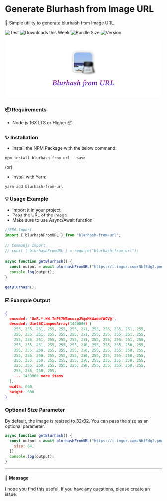 # Generate Blurhash from Image URL

:unicorn: Simple utility to generate blurhash from Image URL

![Test](https://github.com/mcnaveen/blurhash-from-url/workflows/Test/badge.svg)
![Downloads this Week](https://img.shields.io/npm/dw/blurhash-from-url)
![Bundle Size](https://img.shields.io/bundlephobia/min/blurhash-from-url)
![Version](https://img.shields.io/npm/v/blurhash-from-url)

![Blurhash from URL](./image/cover.png)

### :package: Requirements

- Node.js 16X LTS or Higher 📦

### :sparkles: Installation

- Install the NPM Package with the below command:

```
npm install blurhash-from-url --save
```

(or)

- Install with Yarn:

```
yarn add blurhash-from-url
```

### :bulb: Usage Example

- Import it in your project
- Pass the URL of the image
- Make sure to use Async/Await function

```javascript
//ES6 Import
import { blurhashFromURL } from "blurhash-from-url";

// Commonjs Import
// const { blurhashFromURL } = require("blurhash-from-url");

async function getBlurhash() {
  const output = await blurhashFromURL("https://i.imgur.com/NhfEdg2.png");
  console.log(output);
}

getBlurhash();
```

### :ballot_box_with_check: Example Output

```json
{
  encoded: 'UnR.*,kW.TnPt7WBocozpJV@nMkWadofWCV@',
  decoded: Uint8ClampedArray(1440000) [
    255, 255, 251, 255, 255, 255, 251, 255, 255, 255, 251, 255,
    255, 255, 251, 255, 255, 255, 251, 255, 255, 255, 251, 255,
    255, 255, 251, 255, 255, 255, 251, 255, 255, 255, 251, 255,
    255, 255, 251, 255, 255, 255, 250, 255, 255, 255, 250, 255,
    255, 255, 250, 255, 255, 255, 250, 255, 255, 255, 250, 255,
    255, 255, 250, 255, 255, 255, 250, 255, 255, 255, 250, 255,
    255, 255, 250, 255, 255, 255, 250, 255, 255, 255, 250, 255,
    255, 255, 250, 255, 255, 255, 250, 255, 255, 255, 250, 255,
    255, 255, 250, 255,
    ... 1439900 more items
  ],
  width: 600,
  height: 600
}
```

### Optional Size Parameter

By default, the image is resized to 32x32. You can pass the size as an optional parameter.

```javascript
async function getBlurhash() {
  const output = await blurhashFromURL("https://i.imgur.com/NhfEdg2.png", {
    size: 64,
  });
  console.log(output);
}
```

---

#### :green_heart: Message

I hope you find this useful. If you have any questions, please create an issue.
